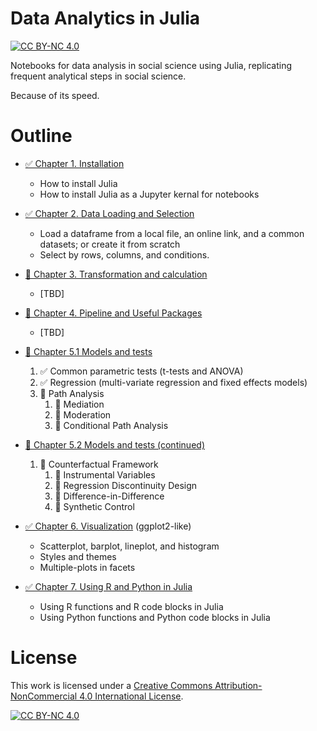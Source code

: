 # Data Analytics in Julia
[![CC BY-NC 4.0][cc-by-nc-shield]][cc-by-nc]

Notebooks for data analysis in social science using Julia, replicating frequent analytical steps in social science.

Because of its speed.

# Outline

- [✅ Chapter 1. Installation](./1.installation.basics.md)
  - How to install Julia
  - How to install Julia as a Jupyter kernal for notebooks
- [✅ Chapter 2. Data Loading and Selection](./2.data.loading.selection.jl.ipynb)
  - Load a dataframe from a local file, an online link, and a common datasets; or create it from scratch
  - Select by rows, columns, and conditions.
- [🚧 Chapter 3. Transformation and calculation](./3.transform.calculate.jl.ipynb)
  - [TBD]
- [🚧 Chapter 4. Pipeline and Useful Packages](./4.pipeline.tools.jl.ipynb)
  - [TBD]
- [🚧 Chapter 5.1 Models and tests](./5.1.models.jl.ipynb)
   1. ✅ Common parametric tests (t-tests and ANOVA)
   2. ✅ Regression (multi-variate regression and fixed effects models)
   3. 🚧 Path Analysis
      1. 🚧 Mediation
      2. 🚧 Moderation
      3. 🚧 Conditional Path Analysis
- [🚧 Chapter 5.2 Models and tests (continued)](./5.2.models.jl.ipynb)
  
   1. 🚧 Counterfactual Framework
      1. 🚧 Instrumental Variables
      2. 🚧 Regression Discontinuity Design
      3. 🚧 Difference-in-Difference
      4. 🚧 Synthetic Control
- [✅ Chapter 6. Visualization](./6.visualize.jl.ipynb) (ggplot2-like)
  - Scatterplot, barplot, lineplot, and histogram
  - Styles and themes
  - Multiple-plots in facets

- [✅ Chapter 7. Using R and Python in Julia](./7.r.and.python.in.julia.jl.ipynb)
  - Using R functions and R code blocks in Julia
  - Using Python functions and Python code blocks in Julia


# License
This work is licensed under a
[Creative Commons Attribution-NonCommercial 4.0 International License][cc-by-nc].

[![CC BY-NC 4.0][cc-by-nc-image]][cc-by-nc]

[cc-by-nc]: https://creativecommons.org/licenses/by-nc/4.0/
[cc-by-nc-image]: https://licensebuttons.net/l/by-nc/4.0/88x31.png
[cc-by-nc-shield]: https://img.shields.io/badge/License-CC%20BY--NC%204.0-lightgrey.svg
